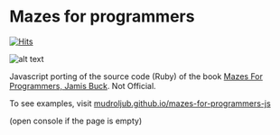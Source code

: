 # Mazes for programmers

[![Hits](https://hits.seeyoufarm.com/api/count/incr/badge.svg?url=https%3A%2F%2Fgithub.com%2Fgreentec%2Fmazes-for-programmers-js)](https://hits.seeyoufarm.com)

![alt text](https://raw.githubusercontent.com/greentec/mazes-for-programmers-js/master/small_jbmaze.png)

Javascript porting of the source code (Ruby) of the book [Mazes For Programmers, Jamis Buck](https://pragprog.com/book/jbmaze/mazes-for-programmers). Not Official.

To see examples, visit [mudroljub.github.io/mazes-for-programmers-js](https://mudroljub.github.io/mazes-for-programmers-js/)

(open console if the page is empty)